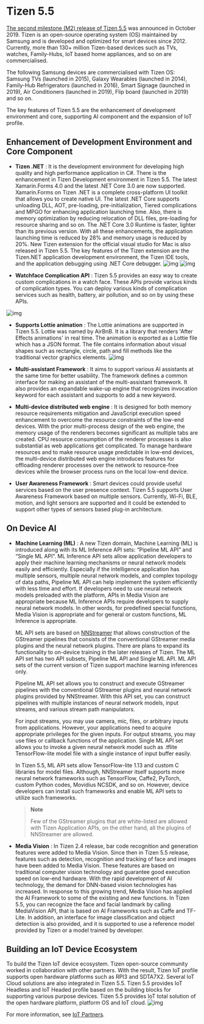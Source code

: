 # Tizen 5.5

[The second milestone (M2) release of Tizen 5.5](../../release-notes/tizen-5-5-m2.md) was announced in October 2019.
Tizen is an open-source operating system (OS) maintained by Samsung and is developed and optimized for smart devices since 2012.
Currently, more than 130+ million Tizen-based devices such as TVs, watches, Family-Hubs, IoT based home appliances, and so on are commercialised.

The following Samsung devices are commercialised with Tizen OS:
Samsung TVs (launched in 2015), Galaxy Wearables (launched in 2014), Family-Hub Refrigerators (launched in 2016), Smart Signage (launched in 2019), Air Conditioners (launched in 2019), Flip board (launched in 2019) and so on.

The key features of Tizen 5.5 are the enhancement of development environment and core, supporting AI component and the expansion of IoT profile.

## Enhancement of Development Environment and Core Component

- **Tizen .NET** :
It is the development environment for developing high quality and high performance application in C#. There is the enhancement in Tizen Development environment in Tizen 5.5.
The latest Xamarin.Forms 4.0 and the latest .NET Core 3.0 are now supported. Xamarin.Forms on Tizen .NET is a complete cross-platform UI toolkit that allows you to create native UI. The latest .NET Core supports unloading DLL, AOT, pre-loading, pre-initialization, Tiered complications and MPGO for enhancing application launching time. Also, there is memory optimization by reducing relocation of DLL files, pre-loading for resource sharing and so on. The .NET Core 3.0 Runtime is faster, lighter than its previous version. With all these enhancements, the application launching time is reduced by 28% and memory usage is reduced by 20%. New Tizen extension for the official visual studio for Mac is also released in Tizen 5.5. The key features of the Tizen extension are the Tizen.NET application development environment, the Tizen IDE tools, and the application debugging using .NET Core debugger.
  ![img](media/5.5_1_XamarinForms.png)
  ![img](media/5.5_2_VisualStudio.png)

- **Watchface Complication API** :
Tizen 5.5 provides an easy way to create custom complications in a watch face. These APIs provide various kinds of complication types. You can deploy various kinds of complication services such as health, battery, air pollution, and so on by using these APIs.

![img](media/5.5_3_Complication.png)

- **Supports Lottie animation** :
The Lottie animations are supported in Tizen 5.5. Lottie was named by AirBnB. It is a library that renders 'After Effects animations' in real time. The animation is exported as a Lottie file which has a JSON format. The file contains information about visual shapes such as rectangle, circle, path and fill methods like the traditional vector graphics elements.
![img](media/5.5_3_Lottie.png)

- **Multi-assistant Framework** :
It aims to support various AI assistants at the same time for better usability. The framework defines a common interface for making an assistant of the multi-assistant framework. It also provides an expandable wake-up engine that recognizes invocation keyword for each assistant and supports to add a new keyword.

- **Multi-device distributed web engine** :
It is designed for both memory resource requirements mitigation and JavaScript execution speed enhancement to overcome the resource constraints of the low-end devices. With the prior multi-process design of the web engine, the memory usage of the renderers becomes significant as multiple tabs are created. CPU resource consumption of the renderer processes is also substantial as web applications get complicated.
To manage hardware resources and to make resource usage predictable in low-end devices, the multi-device distributed web engine introduces features for offloading renderer processes over the network to resource-free devices while the browser process runs on the local low-end device.

- **User Awareness Framework** :
Smart devices could provide useful services based on the user presence context. Tizen 5.5 supports User Awareness Framework based on multiple sensors. Currently, Wi-Fi, BLE, motion, and light sensors are supported and it could be extended to support other types of sensors based plug-in architecture.

## On Device AI

- **Machine Learning (ML)** : A new Tizen domain, Machine Learning (ML) is introduced along with its ML Inference API sets: “Pipeline ML API” and “Single ML API”. ML Inference API sets allow application developers to apply their machine learning mechanisms or neural network models easily and efficiently. Especially if the intelligence application has multiple sensors, multiple neural network models, and complex topology of data paths, Pipeline ML API can help implement the system efficiently with less time and effort. If developers need to use neural network models preloaded with the platform, APIs in Media Vision are appropriate because ML Inference APIs require developers to supply neural network models. In other words, for predefined special functions, Media Vision is appropriate and for general or custom functions, ML Inference is appropriate.

  ML API sets are based on [NNStreamer](https://github.com/nnsuite/nnstreamer) that allows construction of the GStreamer pipelines that consists of the conventional GStreamer media plugins and the neural network plugins. There are plans to expand its functionality to on-device training in the later releases of Tizen. The ML API set has two API subsets, Pipeline ML API and Single ML API. ML API sets of the current version of Tizen support machine learning inferences only.

  Pipeline ML API set allows you to construct and execute GStreamer pipelines with the conventional GStreamer plugins and neural network plugins provided by NNStreamer. With this API set, you can construct pipelines with multiple instances of neural network models, input streams, and various stream path manipulators.

  For input streams, you may use camera, mic, files, or arbitrary inputs from applications. However, your applications need to acquire appropriate privileges for the given inputs. For output streams, you may use files or callback functions of the application. Single ML API set allows you to invoke a given neural network model such as .tflite TensorFlow-lite model file with a single instance of input buffer easily.

  In Tizen 5.5, ML API sets allow TensorFlow-lite 1.13 and custom C libraries for model files. Although, NNStreamer itself supports more neural network frameworks such as TensorFlow, Caffe2, PyTorch, custom Python codes, Movidius NCSDK, and so on. However, device developers can install such frameworks and enable ML API sets to utilize such frameworks.

  > **Note**
  >
  > Few of the GStreamer plugins that are white-listed are allowed with Tizen Application APIs, on the other hand, all the plugins of NNStreamer are allowed.

- **Media Vision** :
In Tizen 2.4 release, bar code recognition and generation features were added to Media Vision. Since then in Tizen 5.5 release, features such as detection, recognition and tracking of face and images have been added to Media Vision. These features are based on traditional computer vision technology and guarantee good execution speed on low-end hardware. With the rapid development of AI technology, the demand for DNN-based vision technologies has increased. In response to this growing trend, Media Vision has applied the AI Framework to some of the existing and new functions.
In Tizen 5.5, you can recognize the face and facial landmark by calling MediaVision API, that is based on AI Frameworks such as Caffe and TF-Lite. In addition, an interface for image classification and object detection is also provided, and it is supported to use a reference model provided by Tizen or a model trained by developer.

## Building an IoT Device Ecosystem

To build the Tizen IoT device ecosystem. Tizen open-source community worked in collaboration with other partners. With the result, Tizen IoT profile supports open hardware platforms such as RPI3 and SDTA7X2.
Several IoT Cloud solutions are also integrated in Tizen 5.5. Tizen 5.5 provides IoT Headless and IoT Headed profile based on the building blocks for supporting various purpose devices.
Tizen 5.5 provides IoT total solution of the open hardware platform, platform OS and IoT cloud.
![img](media/5.5_4_IoT.png)

For more information, see [IoT Partners](https://docs.tizen.org/iot/iot-partners/).

